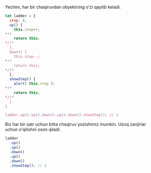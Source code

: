Yechim, har bir chaqiruvdan obyektning o'zi qaytib keladi.

```js run demo
let ladder = {
  step: 0,
  up() {
    this.step++;
*!*
    return this;
*/!*
  },
  down() {
    this.step--;
*!*
    return this;
*/!*
  },
  showStep() {
    alert( this.step );
*!*
    return this;
*/!*
  }
}

ladder.up().up().down().up().down().showStep(); // 1
```

Biz har bir satr uchun bitta chaqiruv yozishimiz mumkin. Uzoq zanjirlar uchun o'qilishni oson qiladi:

```js
ladder
  .up()
  .up()
  .down()
  .up()
  .down()
  .showStep(); // 1
```
